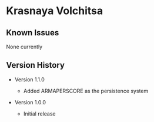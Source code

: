 # Krasnaya Volchitsa

## Known Issues
None currently

## Version History

* Version 1.1.0
    - Added ARMAPERSCORE as the persistence system

* Version 1.0.0
    - Initial release
